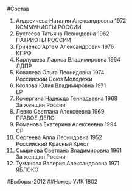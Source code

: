 #Состав
1. Андреичева Наталия Александровна 1972   
    КОММУНИСТЫ РОССИИ
2. Бухтеева Татьяна Леонидовна 1962   
    ПАТРИОТЫ РОССИИ
3. Гриченко Артем Александрович 1976   
    КПРФ
4. Карпушева Лариса Владимировна 1964   
    ЛДПР
5. Ковалева Ольга Леонидовна 1974   
    Российский Союз Молодежи
6. Козлова Юлия Владимировна 1971   
    ЕР
7. Кочергина Надежда Геннадьевна 1968   
    За женщин России
8. Левко Светлана Алексеевна 1969   
    ПРАВОЕ ДЕЛО
9. Романова Екатерина Алексеевна 1994   
    СР
10. Сергеева Алла Леонидовна 1952   
    Российский Красный Крест
11. Смирнова Светлана Владимировна 1961   
    За женщин России
12. Туманова Валерия Александровна 1971   
    ЯБЛОКО

#Выборы-2012
##Номер УИК
1802